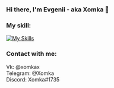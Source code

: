 ### Hi there, I'm Evgenii - aka Xomka 👋 
### My skill:
[![My Skills](https://skillicons.dev/icons?i=js,html,css,java,vue)](https://skillicons.dev)
### Contact with me:
Vk: @xomkax<br/>
Telegram: @Xomka<br/>
Discord: Xomka#1735


